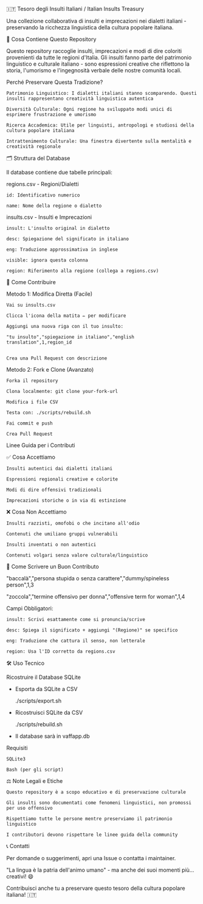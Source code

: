 🇮🇹 Tesoro degli Insulti Italiani / Italian Insults Treasury

Una collezione collaborativa di insulti e imprecazioni nei dialetti italiani - preservando la ricchezza linguistica della cultura popolare italiana.

📖 Cosa Contiene Questo Repository

Questo repository raccoglie insulti, imprecazioni e modi di dire coloriti provenienti da tutte le regioni d'Italia. Gli insulti fanno parte del patrimonio linguistico e culturale italiano - sono espressioni creative che riflettono la storia, l'umorismo e l'ingegnosità verbale delle nostre comunità locali.

Perché Preservare Questa Tradizione?


    Patrimonio Linguistico: I dialetti italiani stanno scomparendo. Questi insulti rappresentano creatività linguistica autentica

    Diversità Culturale: Ogni regione ha sviluppato modi unici di esprimere frustrazione e umorismo

    Ricerca Accademica: Utile per linguisti, antropologi e studiosi della cultura popolare italiana

    Intrattenimento Culturale: Una finestra divertente sulla mentalità e creatività regionale



🗂️ Struttura del Database

Il database contiene due tabelle principali:

regions.csv - Regioni/Dialetti


    id: Identificativo numerico

    name: Nome della regione o dialetto


insults.csv - Insulti e Imprecazioni


    insult: L'insulto original in dialetto

    desc: Spiegazione del significato in italiano

    eng: Traduzione approssimativa in inglese

    visible: ignora questa colonna

    region: Riferimento alla regione (collega a regions.csv)



🤝 Come Contribuire

Metodo 1: Modifica Diretta (Facile)


    Vai su insults.csv

    Clicca l'icona della matita ✏️ per modificare

    Aggiungi una nuova riga con il tuo insulto:

    "tu insulto","spiegazione in italiano","english translation",1,region_id


    Crea una Pull Request con descrizione


Metodo 2: Fork e Clone (Avanzato)


    Forka il repository

    Clona localmente: git clone your-fork-url

    Modifica i file CSV

    Testa con: ./scripts/rebuild.sh

    Fai commit e push

    Crea Pull Request


Linee Guida per i Contributi

✅ Cosa Accettiamo


    Insulti autentici dai dialetti italiani

    Espressioni regionali creative e colorite

    Modi di dire offensivi tradizionali

    Imprecazioni storiche o in via di estinzione


❌ Cosa Non Accettiamo


    Insulti razzisti, omofobi o che incitano all'odio

    Contenuti che umiliano gruppi vulnerabili

    Insulti inventati o non autentici

    Contenuti volgari senza valore culturale/linguistico


📝 Come Scrivere un Buon Contributo

"baccalà","persona stupida o senza carattere","dummy/spineless person",1,3

"zoccola","termine offensivo per donna","offensive term for woman",1,4


Campi Obbligatori:


    insult: Scrivi esattamente come si pronuncia/scrive

    desc: Spiega il significato + aggiungi "(Regione)" se specifico

    eng: Traduzione che cattura il senso, non letterale

    region: Usa l'ID corretto da regions.csv



🛠️ Uso Tecnico

Ricostruire il Database SQLite

- Esporta da SQLite a CSV

    ./scripts/export.sh

- Ricostruisci SQLite da CSV

    ./scripts/rebuild.sh

- Il database sarà in vaffapp.db


Requisiti


    SQLite3

    Bash (per gli script)



⚖️ Note Legali e Etiche


    Questo repository è a scopo educativo e di preservazione culturale

    Gli insulti sono documentati come fenomeni linguistici, non promossi per uso offensivo

    Rispettiamo tutte le persone mentre preserviamo il patrimonio linguistico

    I contributori devono rispettare le linee guida della community




📞 Contatti

Per domande o suggerimenti, apri una Issue o contatta i maintainer.


"La lingua è la patria dell'animo umano" - ma anche dei suoi momenti più... creativi! 😄

Contribuisci anche tu a preservare questo tesoro della cultura popolare italiana! 🇮🇹
